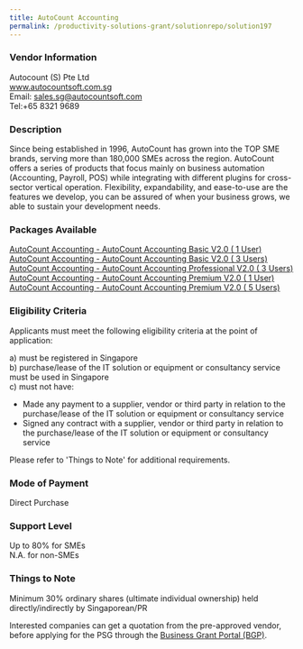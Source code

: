 ```yaml
---
title: AutoCount Accounting
permalink: /productivity-solutions-grant/solutionrepo/solution197
---
```


### Vendor Information
Autocount (S) Pte Ltd<br>www.autocountsoft.com.sg<br>Email: sales.sg@autocountsoft.com<br>Tel:+65 8321 9689

### Description

Since being established in 1996, AutoCount has grown into the TOP SME brands, serving more than 180,000 SMEs across the region. AutoCount offers a series of products that focus mainly on business automation (Accounting, Payroll, POS) while integrating with different plugins for cross-sector vertical operation. Flexibility, expandability, and ease-to-use are the features we develop, you can be assured of when your business grows, we able to sustain your development needs.


### Packages Available

<a href='https://www.gobusiness.gov.sg/images/psg/AutoCount_20200013_Annex_3_20200625142956_Part_12.pdf' target='_blank'>AutoCount Accounting - AutoCount Accounting Basic V2.0 ( 1 User)</a>
<a href='https://www.gobusiness.gov.sg/images/psg/AutoCount_20200013_Annex_3_20200625142956_Part_3.pdf' target='_blank'>AutoCount Accounting - AutoCount Accounting Basic V2.0 ( 3 Users)</a>
<a href='https://www.gobusiness.gov.sg/images/psg/AutoCount_20200013_Annex_3_20200625142956_Part_4.pdf' target='_blank'>AutoCount Accounting - AutoCount Accounting Professional V2.0 ( 3 Users)</a>
<a href='https://www.gobusiness.gov.sg/images/psg/AutoCount_20200013_Annex_3_20200625142956_Part_5.pdf' target='_blank'>AutoCount Accounting - AutoCount Accounting Premium V2.0 ( 1 User)</a>
<a href='https://www.gobusiness.gov.sg/images/psg/AutoCount_20200013_Annex_3_20200625142956_Part_6.pdf' target='_blank'>AutoCount Accounting - AutoCount Accounting Premium V2.0 ( 5 Users)</a>

### Eligibility Criteria

Applicants must meet the following eligibility criteria at the point of application:

a) must be registered in Singapore <br>
b) purchase/lease of the IT solution or equipment or consultancy service must be used in Singapore <br>
c) must not have:
- Made any payment to a supplier, vendor or third party in relation to the purchase/lease of the IT solution or equipment or consultancy service
- Signed any contract with a supplier, vendor or third party in relation to the purchase/lease of the IT solution or equipment or consultancy service

Please refer to 'Things to Note' for additional requirements.

### Mode of Payment
Direct Purchase

### Support Level
Up to 80% for SMEs <br>
N.A. for non-SMEs

### Things to Note
Minimum 30% ordinary shares (ultimate individual ownership) held directly/indirectly by Singaporean/PR

Interested companies can get a quotation from the pre-approved vendor, before applying for the PSG through the <a target='_blank' href='https://www.businessgrants.gov.sg/'>Business Grant Portal (BGP)</a>.
